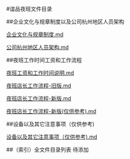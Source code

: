 #谊品夜班文件目录



##企业文化与规章制度以及公司杭州地区人员架构

[企业文化与规章制度.md](./企业文化规章制度人员架构/企业文化与规章制度.md)

[公司杭州地区人员架构.md](./企业文化规章制度人员架构/公司杭州地区人员架构.md)




##夜班工作时间工资和工作流程

[夜班工资和工作时间说明.md](./夜班工作时间工资和工作流程/夜班工作时间工资和工作流程.md)


[夜班店长工作流程-旧版.md](./夜班工作时间工资和工作流程/夜班店长工作流程-旧版.md)


[夜班店长工作流程-新版.md](./夜班工作时间工资和工作流程/夜班店长工作流程-新版.md)


[夜班店长工作流程-新版(仅供参考).md](./夜班工作时间工资和工作流程/夜班店长工作流程-新版(仅供参考).md)




##设备以及其它注意事项（仅供参考)

[设备以及其它注意事项（仅供参考).md](./设备以及其它注意事项(仅供参考)/设备以及其它注意事项(仅供参考).md)



##（索引）全文件目录列表
待添加


